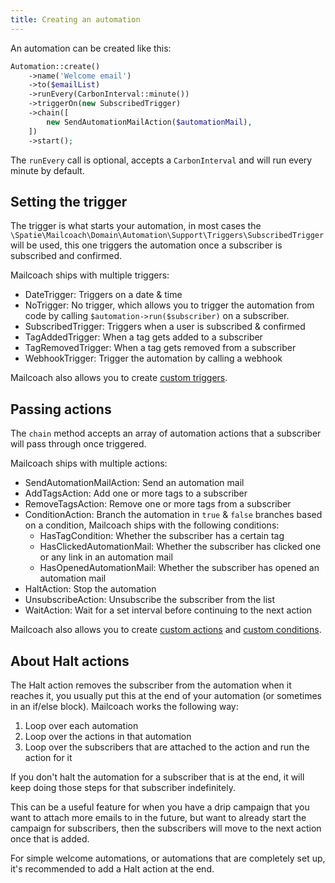 ```yaml
---
title: Creating an automation
---
```


An automation can be created like this:

```php
Automation::create()
    ->name('Welcome email')
    ->to($emailList)
    ->runEvery(CarbonInterval::minute())
    ->triggerOn(new SubscribedTrigger)
    ->chain([
        new SendAutomationMailAction($automationMail),
    ])
    ->start();
```

The `runEvery` call is optional, accepts a `CarbonInterval` and will run every minute by default.

## Setting the trigger

The trigger is what starts your automation, in most cases the `\Spatie\Mailcoach\Domain\Automation\Support\Triggers\SubscribedTrigger` will be used, this one triggers the automation once a subscriber is subscribed and confirmed.

Mailcoach ships with multiple triggers:

- DateTrigger: Triggers on a date & time
- NoTrigger: No trigger, which allows you to trigger the automation from code by calling `$automation->run($subscriber)` on a subscriber.
- SubscribedTrigger: Triggers when a user is subscribed & confirmed
- TagAddedTrigger: When a tag gets added to a subscriber
- TagRemovedTrigger: When a tag gets removed from a subscriber
- WebhookTrigger: Trigger the automation by calling a webhook

Mailcoach also allows you to create [custom triggers](/docs/laravel-mailcoach/v5/automations/creating-custom-triggers).

## Passing actions

The `chain` method accepts an array of automation actions that a subscriber will pass through once triggered.

Mailcoach ships with multiple actions:

- SendAutomationMailAction: Send an automation mail
- AddTagsAction: Add one or more tags to a subscriber
- RemoveTagsAction: Remove one or more tags from a subscriber
- ConditionAction: Branch the automation in `true` & `false` branches based on a condition, Mailcoach ships with the following conditions:
  - HasTagCondition: Whether the subscriber has a certain tag
  - HasClickedAutomationMail: Whether the subscriber has clicked one or any link in an automation mail
  - HasOpenedAutomationMail: Whether the subscriber has opened an automation mail
- HaltAction: Stop the automation
- UnsubscribeAction: Unsubscribe the subscriber from the list
- WaitAction: Wait for a set interval before continuing to the next action

Mailcoach also allows you to create [custom actions](/docs/laravel-mailcoach/v5/automations/creating-custom-actions) and [custom conditions](/docs/laravel-mailcoach/v5/automations/creating-conditions).

## About Halt actions

The Halt action removes the subscriber from the automation when it reaches it, you usually put this at the end of your automation (or sometimes in an if/else block). Mailcoach works the following way:

1. Loop over each automation
2. Loop over the actions in that automation
3. Loop over the subscribers that are attached to the action and run the action for it

If you don't halt the automation for a subscriber that is at the end, it will keep doing those steps for that subscriber indefinitely.

This can be a useful feature for when you have a drip campaign that you want to attach more emails to in the future, but want to already start the campaign for subscribers, then the subscribers will move to the next action once that is added.

For simple welcome automations, or automations that are completely set up, it's recommended to add a Halt action at the end.
